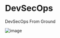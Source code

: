 # DevSecOps
DevSecOps From Ground

![image](https://github.com/Ambujkumar1/DevSecOps/assets/33841424/fb1368fb-7b29-4921-b724-f992265e0b15)
